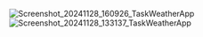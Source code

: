 ![Screenshot_20241128_160926_TaskWeatherApp](https://github.com/user-attachments/assets/2767bac8-33c0-403c-a714-c1bc6c43dced)
![Screenshot_20241128_133137_TaskWeatherApp](https://github.com/user-attachments/assets/01f672b7-6cad-4549-ae01-fb48e9e195d6)
